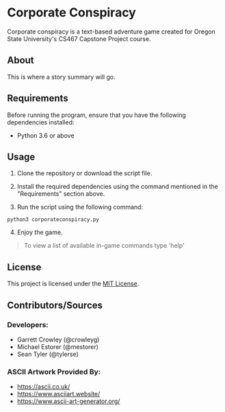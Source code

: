 # Corporate Conspiracy

Corporate conspiracy is a text-based adventure game created for Oregon State University's CS467 Capstone Project course.

## About

This is where a story summary will go.

## Requirements

Before running the program, ensure that you have the following dependencies installed:

- Python 3.6 or above

## Usage

1. Clone the repository or download the script file.

2. Install the required dependencies using the command mentioned in the "Requirements" section above.

3. Run the script using the following command:

```
python3 corporateconspiracy.py
```

4. Enjoy the game.
> To view a list of available in-game commands type 'help'

## License

This project is licensed under the [MIT License](LICENSE).

## Contributors/Sources 
### Developers: 

- Garrett Crowley (@crowleyg)
- Michael Estorer (@mestorer)
- Sean Tyler (@tylerse)

### ASCII Artwork Provided By:

- https://ascii.co.uk/
- https://www.asciiart.website/
- https://www.ascii-art-generator.org/
